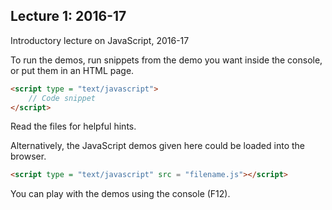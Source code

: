 Lecture 1: 2016-17
------------------

Introductory lecture on JavaScript, 2016-17


To run the demos, run snippets from the demo you want inside
the console, or put them in an HTML page.

```html
<script type = "text/javascript">
	// Code snippet
</script>
```

Read the files for helpful hints.

Alternatively, the JavaScript demos given here could be loaded into
the browser.

```html
<script type = "text/javascript" src = "filename.js"></script>
```

You can play with the demos using the console (F12). 
